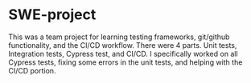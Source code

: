 # SWE-project
This was a team project for learning testing frameworks, git/github functionality, 
and the CI/CD workflow. There were 4 parts. Unit tests, Integration tests, Cypress
test, and CI/CD. I specifically worked on all Cypress tests, fixing some errors
in the unit tests, and helping with the CI/CD portion. 
